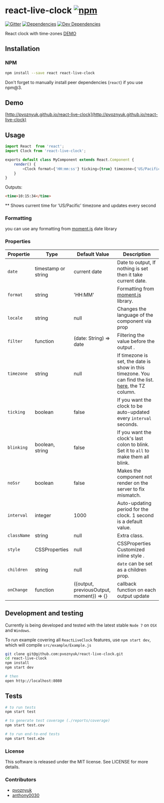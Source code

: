 # react-live-clock [![npm](https://img.shields.io/npm/v/react-live-clock.svg?style=flat-square)](https://www.npmjs.com/package/react-live-clock)

[![Gitter](https://img.shields.io/gitter/room/pvoznyuk/help.svg?style=flat-square)](https://gitter.im/pvoznyuk/help)
[![Dependencies](https://img.shields.io/david/pvoznyuk/react-live-clock.svg?style=flat-square)](https://david-dm.org/pvoznyuk/react-live-clock)
[![Dev Dependencies](https://img.shields.io/david/dev/pvoznyuk/react-live-clock.svg?style=flat-square)](https://david-dm.org/pvoznyuk/react-live-clock#info=devDependencies)

React clock with time-zones
[DEMO](https://pvoznyuk.github.io/react-live-clock/)

## Installation

### NPM
```sh
npm install --save react react-live-clock
```

Don't forget to manually install peer dependencies (`react`) if you use npm@3.

## Demo

[http://pvoznyuk.github.io/react-live-clock](http://pvoznyuk.github.io/react-live-clock)


## Usage
```js
import React  from 'react';
import Clock from 'react-live-clock';

exports default class MyComponent extends React.Component {
    render() {
        <Clock format={'HH:mm:ss'} ticking={true} timezone={'US/Pacific'} />
    }
}
```

Outputs:

```html
<time>10:15:34</time>
```

 ** Shows current time for 'US/Pacific' timezone and updates every second


### Formatting

you can use any formatting from [moment.js](https://momentjs.com/docs/#/displaying/format/) date library

### Properties

| Propertie  | Type                | Default Value | Description |
|------------|---------------------|---------------|-------------|
| `date`     | timestamp or string | current date | Date to output, If nothing is set then it take current date. |
| `format`   | string              | 'HH:MM'       | Formatting from [moment.js](https://momentjs.com/docs/#/displaying/format/) library.
| `locale`   | string              | null          | Changes the language of the component via prop
| `filter`   | function            | (date: String) => date      | Filtering the value before the output .
| `timezone` | string              | null          | If timezone is set, the date is show in this timezone. You can find the list. [here](https://en.wikipedia.org/wiki/List_of_tz_database_time_zones), the TZ column.
| `ticking`  | boolean             | false         | If you want the clock to be auto-updated every `interval` seconds.
| `blinking` | boolean, string     | false         | If you want the clock's last colon to blink. Set it to `all` to make them all blink.
| `noSsr`    | boolean             | false         | Makes the component not render on the server to fix mismatch.
| `interval` | integer             | 1000          | Auto-updating period for the clock. 1 second is a default value.
| `className`| string              | null          | Extra class.
| `style`    | CSSProperties       | null          | CSSProperties Customized inline style .
| `children` | string              | null          | `date` can be set as a children prop.
| `onChange` | function            | ({output, previousOutput, moment}) => {}         | callback function on each output update

## Development and testing

Currently is being developed and tested with the latest stable `Node 7` on `OSX` and `Windows`.

To run example covering all `ReactLiveClock` features, use `npm start dev`, which will compile `src/example/Example.js`

```bash
git clone git@github.com:pvoznyuk/react-live-clock.git
cd react-live-clock
npm install
npm start dev

# then
open http://localhost:8080
```

## Tests

```bash
# to run tests
npm start test

# to generate test coverage (./reports/coverage)
npm start test.cov

# to run end-to-end tests
npm start test.e2e
```

### License
This software is released under the MIT license. See LICENSE for more details.

### Contributors

* [pvoznyuk](https://github.com/pvoznyuk)
* [anthony0030](https://github.com/anthony0030)
